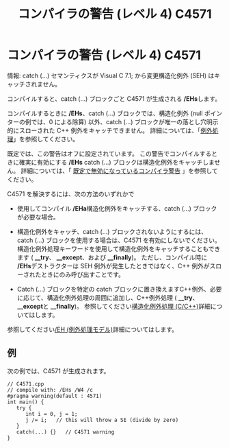 ﻿---
title: コンパイラの警告 (レベル 4) C4571
ms.date: 11/04/2016
f1_keywords:
- C4571
helpviewer_keywords:
- C4571
ms.assetid: 07aa17bd-b15c-4266-824c-57cc445e8edd
ms.openlocfilehash: 92164bf297a44871897b6c6150eb54f8c5ccf3cc
ms.sourcegitcommit: 0ab61bc3d2b6cfbd52a16c6ab2b97a8ea1864f12
ms.translationtype: MT
ms.contentlocale: ja-JP
ms.lasthandoff: 04/23/2019
ms.locfileid: "62220456"
---
# <a name="compiler-warning-level-4-c4571"></a>コンパイラの警告 (レベル 4) C4571

情報: catch (...) セマンティクスが Visual C 7.1; から変更構造化例外 (SEH) はキャッチされません。

コンパイルすると、catch (...) ブロックごと C4571 が生成される **/EHs**します。

コンパイルするときに **/EHs**、catch (...) ブロックでは、構造化例外 (null ポインターの例では、0 による除算) 以外、catch (...) ブロックが唯一の落とし穴明示的にスローされた C++ 例外をキャッチできません。  詳細については、「[例外処理](../../cpp/exception-handling-in-visual-cpp.md)」を参照してください。

既定では、この警告はオフに設定されています。  この警告でコンパイルするときに確実に有効にする **/EHs** catch (...) ブロックは構造化例外をキャッチしません。  詳細については、「 [既定で無効になっているコンパイラ警告](../../preprocessor/compiler-warnings-that-are-off-by-default.md) 」を参照してください。

C4571 を解決するには、次の方法のいずれかで

- 使用してコンパイル **/EHa**構造化例外をキャッチする、catch (...) ブロックが必要な場合。

- 構造化例外をキャッチ、catch (...) ブロックされないようにするには、catch (...) ブロックを使用する場合は、C4571 を有効にしないでください。  構造化例外処理キーワードを使用して構造化例外をキャッチすることもできます ( **__try**、 **__except**、および **__finally**)。  ただし、コンパイル時に **/EHs**デストラクターは SEH 例外が発生したときではなく、C++ 例外がスローされたときにのみ呼び出すことです。

- Catch (...) ブロックを特定の catch ブロックに置き換えますC++例外、必要に応じて、構造化例外処理の周囲に追加し、C++例外処理 ( **__try**、 **__except**と **__finally**)。  参照してください[構造化例外処理 (C/C++)](../../cpp/structured-exception-handling-c-cpp.md)詳細についてはします。

参照してください[/EH (例外処理モデル)](../../build/reference/eh-exception-handling-model.md)詳細についてはします。

## <a name="example"></a>例

次の例では、C4571 が生成されます。

```
// C4571.cpp
// compile with: /EHs /W4 /c
#pragma warning(default : 4571)
int main() {
   try {
      int i = 0, j = 1;
      j /= i;   // this will throw a SE (divide by zero)
   }
   catch(...) {}   // C4571 warning
}
```
